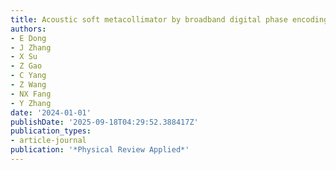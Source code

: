 ```yaml
---
title: Acoustic soft metacollimator by broadband digital phase encoding
authors:
- E Dong
- J Zhang
- X Su
- Z Gao
- C Yang
- Z Wang
- NX Fang
- Y Zhang
date: '2024-01-01'
publishDate: '2025-09-18T04:29:52.388417Z'
publication_types:
- article-journal
publication: '*Physical Review Applied*'
---
```

